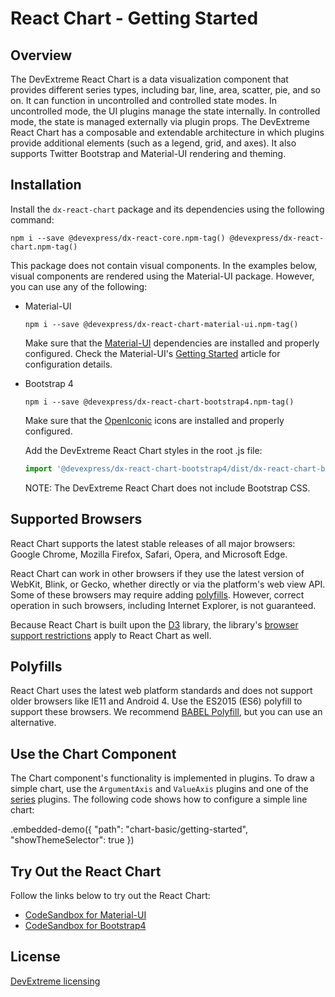 # React Chart - Getting Started

## Overview

The DevExtreme React Chart is a data visualization component that provides different series types, including bar, line, area, scatter, pie, and so on. It can function in uncontrolled and controlled state modes. In uncontrolled mode, the UI plugins manage the state internally. In controlled mode, the state is managed externally via plugin props. The DevExtreme React Chart has a composable and extendable architecture in which plugins provide additional elements (such as a legend, grid, and axes). It also supports Twitter Bootstrap and Material-UI rendering and theming.

## Installation

Install the `dx-react-chart` package and its dependencies using the following command:

```
npm i --save @devexpress/dx-react-core.npm-tag() @devexpress/dx-react-chart.npm-tag()
```

This package does not contain visual components. In the examples below, visual components are rendered using the Material-UI package. However, you can use any of the following:

- Material-UI

  ```
  npm i --save @devexpress/dx-react-chart-material-ui.npm-tag()
  ```

  Make sure that the [Material-UI](https://material-ui.com/) dependencies are installed and properly configured. Check the Material-UI's [Getting Started](https://material-ui.com/getting-started/installation) article for configuration details.

- Bootstrap 4

  ```
  npm i --save @devexpress/dx-react-chart-bootstrap4.npm-tag()
  ```

  Make sure that the [OpenIconic](https://useiconic.com/open) icons are installed and properly configured.

  Add the DevExtreme React Chart styles in the root .js file:

  ```js
  import '@devexpress/dx-react-chart-bootstrap4/dist/dx-react-chart-bootstrap4.css';
  ```

  NOTE: The DevExtreme React Chart does not include Bootstrap CSS.

## Supported Browsers

React Chart supports the latest stable releases of all major browsers: Google Chrome, Mozilla Firefox, Safari, Opera, and Microsoft Edge.

React Chart can work in other browsers if they use the latest version of WebKit, Blink, or Gecko, whether directly or via the platform's web view API. Some of these browsers may require adding [polyfills](#polyfills). However, correct operation in such browsers, including Internet Explorer, is not guaranteed.

Because React Chart is built upon the [D3](https://d3js.org) library, the library's [browser support restrictions](https://github.com/d3/d3/wiki#supported-environments) apply to React Chart as well.

## Polyfills

React Chart uses the latest web platform standards and does not support older browsers like IE11 and Android 4. Use the ES2015 (ES6) polyfill to support these browsers. We recommend [BABEL Polyfill](https://babeljs.io/docs/usage/polyfill/), but you can use an alternative.

## Use the Chart Component

The Chart component's functionality is implemented in plugins. To draw a simple chart, use the `ArgumentAxis` and `ValueAxis` plugins and one of the [series](series.md) plugins. The following code shows how to configure a simple line chart:

.embedded-demo({ "path": "chart-basic/getting-started", "showThemeSelector": true })

## Try Out the React Chart

Follow the links below to try out the React Chart:

- [CodeSandbox for Material-UI](https://codesandbox.io/s/vqo8yw5om7)
- [CodeSandbox for Bootstrap4](https://codesandbox.io/s/5x17l61xyk)

## License

[DevExtreme licensing](https://js.devexpress.com/licensing/)
